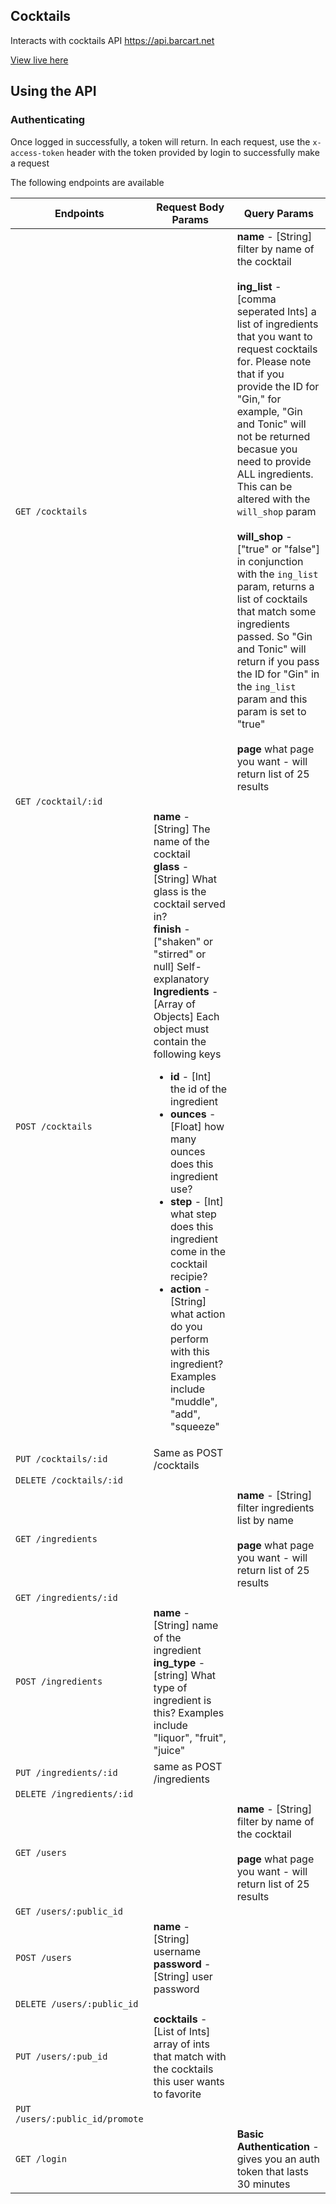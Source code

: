 ## Cocktails

Interacts with cocktails API https://api.barcart.net

[View live here](https://barcart.net)

## Using the API

### Authenticating

Once logged in successfully, a token will return. In each request, use the `x-access-token` header with the token provided
by login to successfully make a request

The following endpoints are available

| Endpoints | Request Body Params | Query Params |
|-----------|--------------------|---------------|
| `GET /cocktails` |  | **name** - [String] filter by name of the cocktail <br><br> **ing_list** - [comma seperated Ints] a list of ingredients that you want to request cocktails for. Please note that if you provide the ID for "Gin," for example, "Gin and Tonic" will not be returned becasue you need to provide ALL ingredients. This can be altered with the `will_shop` param <br><br> **will_shop** - ["true" or "false"] in conjunction with the `ing_list` param, returns a list of cocktails that match some ingredients passed. So "Gin and Tonic" will return if you pass the ID for "Gin" in the `ing_list` param and this param is set to "true" <br><br> **page** what page you want - will return list of 25 results |
| `GET /cocktail/:id` |  |
| `POST /cocktails` | **name** - [String] The name of the cocktail <br> **glass** - [String] What glass is the cocktail served in? <br> **finish** - ["shaken" or "stirred" or null] Self-explanatory <br> **Ingredients** - [Array of Objects] Each object must contain the following keys <br> <ul><li>**id** - [Int] the id of the ingredient</li><li>**ounces** - [Float] how many ounces does this ingredient use?</li><li>**step** - [Int] what step does this ingredient come in the cocktail recipie?</li><li>**action** - [String] what action do you perform with this ingredient? Examples include "muddle", "add", "squeeze"</li></ul>   |
| `PUT /cocktails/:id` | Same as POST /cocktails | |
| `DELETE /cocktails/:id` | |
| `GET /ingredients` | | **name** - [String] filter ingredients list by name <br><br> **page** what page you want - will return list of 25 results |
| `GET /ingredients/:id` | |
| `POST /ingredients`| **name** - [String] name of the ingredient <br> **ing_type** - [string] What type of ingredient is this? Examples include "liquor", "fruit", "juice" | |
| `PUT /ingredients/:id` | same as POST /ingredients | |
| `DELETE /ingredients/:id` | |
| `GET /users` | | **name** - [String] filter by name of the cocktail <br><br> **page** what page you want - will return list of 25 results |
| `GET /users/:public_id` | |
| `POST /users` | **name** - [String] username <br> **password** - [String] user password | |
| `DELETE /users/:public_id` | |
| `PUT /users/:pub_id` | **cocktails** - [List of Ints] array of ints that match with the cocktails this user wants to favorite | |
| `PUT /users/:public_id/promote`| |
| `GET /login` | | **Basic Authentication** - gives you an auth token that lasts 30 minutes